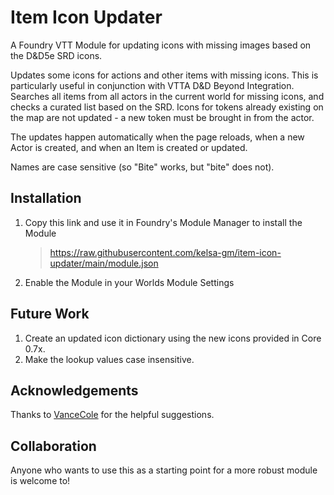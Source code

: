 # Item Icon Updater
A Foundry VTT Module for updating icons with missing images based on the D&amp;D5e SRD icons.

Updates some icons for actions and other items with missing icons. This is particularly useful in conjunction with VTTA D&D Beyond Integration. Searches all items from all actors in the current world for missing icons, and checks a curated list based on the SRD. Icons for tokens already existing on the map are not updated - a new token must be brought in from the actor.

The updates happen automatically when the page reloads, when a new Actor is created, and when an Item is created or updated.

Names are case sensitive (so "Bite" works, but "bite" does not).

## Installation
1. Copy this link and use it in Foundry's Module Manager to install the Module

    > https://raw.githubusercontent.com/kelsa-gm/item-icon-updater/main/module.json
    
2. Enable the Module in your Worlds Module Settings

## Future Work
1. Create an updated icon dictionary using the new icons provided in Core 0.7x. 
2. Make the lookup values case insensitive.

## Acknowledgements
Thanks to [VanceCole](https://github.com/VanceCole) for the helpful suggestions.


## Collaboration
Anyone who wants to use this as a starting point for a more robust module is welcome to!
